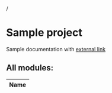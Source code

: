 /

# Sample project

Sample documentation with [external link](https://www.google.pl)

## All modules:

| Name |
|---|
